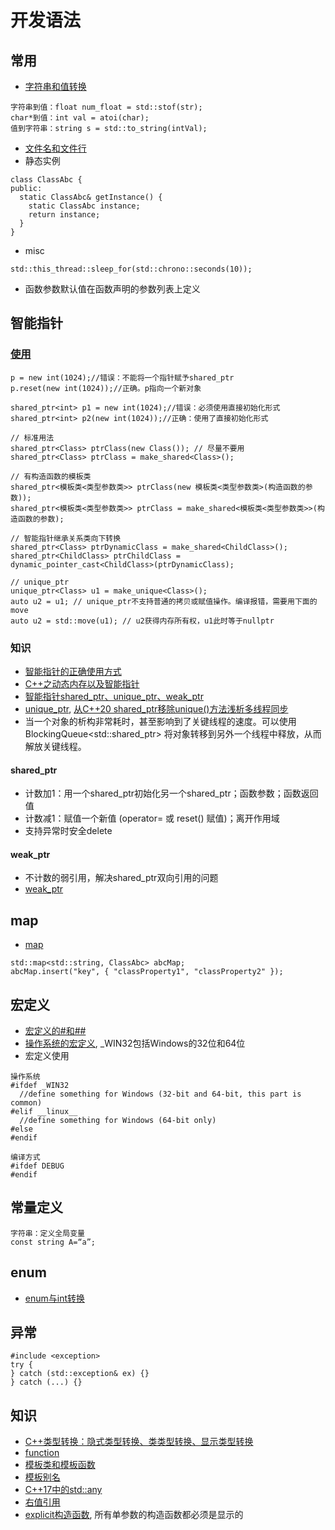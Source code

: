 # 开发语法
## 常用
* [字符串和值转换](https://www.programiz.com/cpp-programming/string-float-conversion)
```
字符串到值：float num_float = std::stof(str);
char*到值：int val = atoi(char);
值到字符串：string s = std::to_string(intVal);
```
* [文件名和文件行](https://blog.csdn.net/nyist_zxp/article/details/107890791)
* 静态实例
```
class ClassAbc {
public:
  static ClassAbc& getInstance() {
    static ClassAbc instance;
    return instance;
  }
}
```
* misc
```
std::this_thread::sleep_for(std::chrono::seconds(10));
```
* 函数参数默认值在函数声明的参数列表上定义

## 智能指针
### [使用](https://javajgs.com/archives/114676)
```
p = new int(1024);//错误：不能将一个指针赋予shared_ptr
p.reset(new int(1024));//正确。p指向一个新对象

shared_ptr<int> p1 = new int(1024);//错误：必须使用直接初始化形式
shared_ptr<int> p2(new int(1024));//正确：使用了直接初始化形式

// 标准用法
shared_ptr<Class> ptrClass(new Class()); // 尽量不要用
shared_ptr<Class> ptrClass = make_shared<Class>();

// 有构造函数的模板类
shared_ptr<模板类<类型参数类>> ptrClass(new 模板类<类型参数类>(构造函数的参数));
shared_ptr<模板类<类型参数类>> ptrClass = make_shared<模板类<类型参数类>>(构造函数的参数);

// 智能指针继承关系类向下转换
shared_ptr<Class> ptrDynamicClass = make_shared<ChildClass>();
shared_ptr<ChildClass> ptrChildClass = dynamic_pointer_cast<ChildClass>(ptrDynamicClass);

// unique_ptr
unique_ptr<Class> u1 = make_unique<Class>();
auto u2 = u1; // unique_ptr不支持普通的拷贝或赋值操作。编译报错，需要用下面的move
auto u2 = std::move(u1); // u2获得内存所有权，u1此时等于nullptr
```

### 知识
* [智能指针的正确使用方式](https://cloud.tencent.com/developer/article/1517336)
* [C++之动态内存以及智能指针](https://blog.csdn.net/weixin_43518637/article/details/110942288)
* [智能指针shared_ptr、unique_ptr、weak_ptr](https://blog.csdn.net/wanggao_1990/article/details/97932162)
* [unique_ptr](https://blog.csdn.net/afei__/article/details/80670283), [从C++20 shared_ptr移除unique()方法浅析多线程同步](https://blog.csdn.net/zxpoiu/article/details/111255182)
* 当一个对象的析构非常耗时，甚至影响到了关键线程的速度。可以使用BlockingQueue<std::shared_ptr<void>> 将对象转移到另外一个线程中释放，从而解放关键线程。

#### shared_ptr
* 计数加1：用一个shared_ptr初始化另一个shared_ptr；函数参数；函数返回值
* 计数减1：赋值一个新值 (operator= 或 reset() 赋值)；离开作用域
* 支持异常时安全delete
#### weak_ptr
* 不计数的弱引用，解决shared_ptr双向引用的问题
* [weak_ptr](https://blog.csdn.net/c_base_jin/article/details/79440999)

## map
* [map](https://blog.csdn.net/sevenjoin/article/details/81943864)
```
std::map<std::string, ClassAbc> abcMap;
abcMap.insert("key", { "classProperty1", "classProperty2" });
```

## 宏定义
* [宏定义的#和##](https://blog.csdn.net/qq_27074387/article/details/51646681)
* [操作系统的宏定义](https://blog.51cto.com/u_8081755/3351682), _WIN32包括Windows的32位和64位
* 宏定义使用

```
操作系统
#ifdef _WIN32
  //define something for Windows (32-bit and 64-bit, this part is common)
#elif __linux__
  //define something for Windows (64-bit only)
#else
#endif

编译方式
#ifdef DEBUG
#endif
```

## 常量定义
```
字符串：定义全局变量
const string A=“a”;
```

## enum
* [enum与int转换](https://blog.csdn.net/Dream_Weave/article/details/83411570)

## 异常
```
#include <exception>
try {
} catch (std::exception& ex) {}
} catch (...) {}
```

## 知识
* [C++类型转换：隐式类型转换、类类型转换、显示类型转换](https://segmentfault.com/a/1190000016582440)
* [function](https://blog.csdn.net/weixin_43712770/article/details/120738647)
* [模板类和模板函数](http://c.biancheng.net/view/320.html)
* [模板别名](https://wizardforcel.gitbooks.io/cpp-11-faq/content/55.html)
* [C++17中的std::any](https://hedzr.com/c++/variant/any-in-c++17/)
* [右值引用](https://changkun.de/modern-cpp/zh-cn/03-runtime/index.html#3-3-%E5%8F%B3%E5%80%BC%E5%BC%95%E7%94%A8)
* [explicit构造函数](https://www.cnblogs.com/likebeta/archive/2012/07/31/explicit.html), 所有单参数的构造函数都必须是显示的
